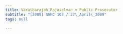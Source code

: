 ```yaml
---
title: Varatharajah Rajaselvan v Public Prosecutor
subtitle: "[2009] SGHC 103 / 27\_April\_2009"
tags: null

---
```


